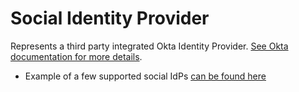 # Social Identity Provider

Represents a third party integrated Okta Identity Provider. [See Okta documentation for more details](https://developer.okta.com/docs/api/resources/idps/#add-facebook-identity-provider).

* Example of a few supported social IdPs [can be found here](./basic.tf)
